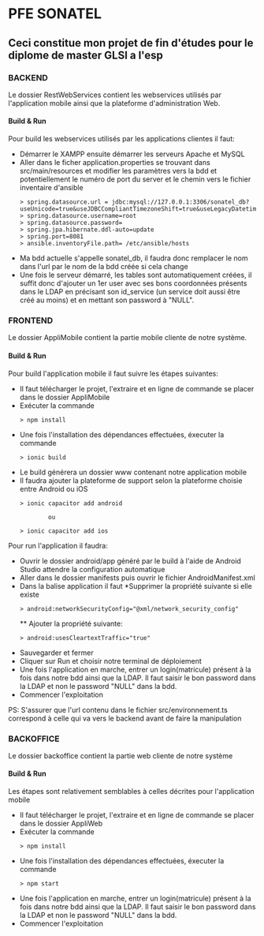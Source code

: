 # PFE SONATEL
## Ceci constitue mon projet de fin d'études pour le diplome de master GLSI a l'esp

### BACKEND
Le dossier RestWebServices contient les webservices utilisés par l'application mobile ainsi que la plateforme d'administration Web.

#### Build & Run
Pour build les webservices utilisés par les applications clientes il faut:
  * Démarrer le XAMPP ensuite démarrer les serveurs Apache et MySQL
  * Aller dans le ficher application.properties se trouvant dans src/main/resources et modifier les paramètres vers la bdd
    et potentiellement le numéro de port du server et le chemin vers le fichier inventaire d'ansible
    ```
    > spring.datasource.url = jdbc:mysql://127.0.0.1:3306/sonatel_db?useUnicode=true&useJDBCCompliantTimezoneShift=true&useLegacyDatetimeCode=false&serverTimezone=UTC
    > spring.datasource.username=root
    > spring.datasource.password=
    > spring.jpa.hibernate.ddl-auto=update
    > spring.port=8081
    > ansible.inventoryFile.path= /etc/ansible/hosts
    ```
  * Ma bdd actuelle s'appelle sonatel_db, il faudra donc remplacer le nom dans l'url par le nom de la bdd créée si cela change
  * Une fois le serveur démarré, les tables sont automatiquement créées, il suffit donc d'ajouter un 1er user avec ses bons coordonnées 
    présents dans le LDAP en précisant son id_service (un service doit aussi être créé au moins) et en mettant son password à "NULL". 

### FRONTEND
Le dossier AppliMobile contient la partie mobile cliente de notre système.

#### Build & Run
Pour build l'application mobile il faut suivre les étapes suivantes:
  * Il faut télécharger le projet, l'extraire et en ligne de commande se placer dans le dossier AppliMobile
  * Exécuter la commande
    ```
    > npm install
    ```
  * Une fois l'installation des dépendances effectuées, éxecuter la commande 
    ```
    > ionic build
    ```
  * Le build générera un dossier www contenant notre application mobile 
  * Il faudra ajouter la plateforme de support selon la plateforme choisie entre Android ou iOS
    ```
    > ionic capacitor add android 
    ```
                ou
    ```
    > ionic capacitor add ios 
    ```
Pour run l'application il faudra:
  * Ouvrir le dossier android/app généré par le build à l'aide de Android Studio attendre la configuration automatique
  * Aller dans le dossier manifests puis ouvrir le fichier AndroidManifest.xml
  * Dans la balise application il faut
    *Supprimer la propriété suivante si elle existe
       ```
       > android:networkSecurityConfig="@xml/network_security_config"
       ```
    ** Ajouter la propriété suivante:
       ```
       > android:usesCleartextTraffic="true"
       ```
  * Sauvegarder et fermer
  * Cliquer sur Run et choisir notre terminal de déploiement
  * Une fois l'application en marche, entrer un login(matricule) présent à la fois dans notre bdd ainsi que la LDAP.
    Il faut saisir le bon password dans la LDAP et non le password "NULL" dans la bdd.
  * Commencer l'exploitation
  
PS: S'assurer que l'url contenu dans le fichier src/environnement.ts correspond à celle qui va vers le backend avant de faire la manipulation
     
### BACKOFFICE
Le dossier backoffice contient la partie web cliente de notre système

#### Build & Run
Les étapes sont relativement semblables à celles décrites pour l'application mobile
  * Il faut télécharger le projet, l'extraire et en ligne de commande se placer dans le dossier AppliWeb
  * Exécuter la commande 
    ```
    > npm install
    ```
  * Une fois l'installation des dépendances effectuées, éxecuter la commande 
    ```
    > npm start
    ```
  * Une fois l'application en marche, entrer un login(matricule) présent à la fois dans notre bdd ainsi que la LDAP.
    Il faut saisir le bon password dans la LDAP et non le password "NULL" dans la bdd.
  * Commencer l'exploitation
